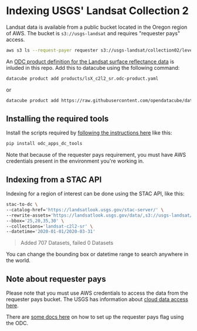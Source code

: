 # Indexing USGS' Landsat Collection 2

Landsat data is available from a public bucket located in the Oregon region of AWS. The
bucket is `s3://usgs-landsat` and requires "requester pays" access.

``` bash
aws s3 ls --request-payer requester s3://usgs-landsat/collection02/level-2/
```

An [ODC product definition for the Landsat surface reflectance data](products/lsX_c2l2_sr.odc-product.yaml) is inluded in this repo. Add this to datacube using the following command:

``` bash
datacube product add products/lsX_c2l2_sr.odc-product.yaml
```

or

``` bash
datacube product add https://raw.githubusercontent.com/opendatacube/datacube-dataset-config/main/products/lsX_c2l2_sr.odc-product.yaml
```

## Installing the required tools

Install the scripts required by [following the instructions here](https://github.com/opendatacube/odc-tools/tree/develop/apps/dc_tools) like this:

```bash
pip install odc_apps_dc_tools
```

Note that because of the requester pays requirement, you must have AWS credentials present in the environment you're working in.

## Indexing from a STAC API

Indexing for a region of interest can be done using the STAC API, like this:

```bash
stac-to-dc \
--catalog-href='https://landsatlook.usgs.gov/stac-server/' \
--rewrite-assets='https://landsatlook.usgs.gov/data/,s3://usgs-landsat/' \
--bbox='25,20,35,30' \
--collections='landsat-c2l2-sr' \
--datetime='2020-01-01/2020-03-31'
```

> Added 707 Datasets, failed 0 Datasets

You can change the bounding box or datetime range to search anywhere in the world.

## Note about requester pays

Please note that you must use AWS credentials to access the data from the requester pays bucket.
The USGS has information about [cloud data access here](https://www.usgs.gov/node/28686).

There are [some docs here](https://datacube-core.readthedocs.io/en/latest/api/utilities/generate/datacube.utils.aws.configure_s3_access.html?highlight=requester_pays) on how to set up the requester pays flag using the ODC.
